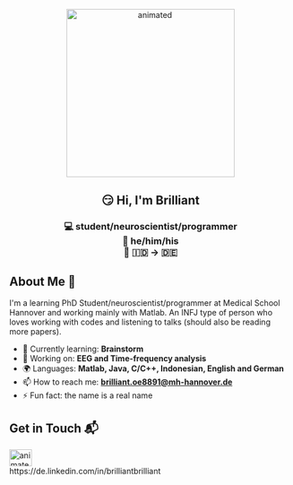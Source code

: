 <p align="center">
  <img src="https://github.com/brllant/brllant/assets/144328167/90f2c73b-257b-4acb-93bd-43258884dac8" alt="animated" width="300" height="300" />
</p>
<h2 align="center"> 😏 Hi, I'm Brilliant </h2>
<h3 align="center"> 💻 student/neuroscientist/programmer <br>
🚶 he/him/his <br>
🚀 🇮🇩 -> 🇩🇪
</h3>

## About Me 👋

I'm a learning PhD Student/neuroscientist/programmer at Medical School Hannover and working mainly with Matlab. 
An INFJ type of person who loves working with codes and listening to talks (should also be reading more papers).

- 🌱 Currently learning: **Brainstorm**
- 🔭 Working on: **EEG and Time-frequency analysis**
- 🌍 Languages: **Matlab, Java, C/C++, Indonesian, English and German**
- 📫 How to reach me: **brilliant.oe8891@mh-hannover.de**
- ⚡ Fun fact: the name is a real name

## Get in Touch 📬
<img src="https://github.com/brllant/brllant/assets/144328167/e98a33f4-bfef-49a2-be41-e8d2a29bd129" alt="animated" width="40" height="30" />
<br> https://de.linkedin.com/in/brilliantbrilliant
